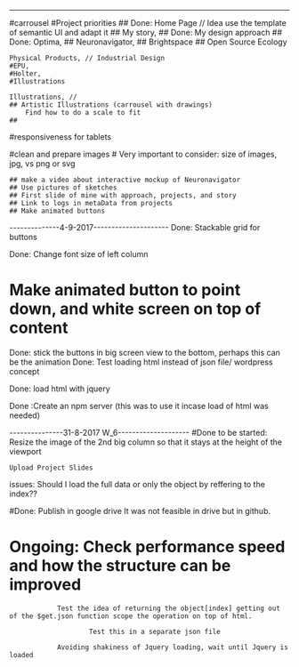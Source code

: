 ------------------------------------------
#carrousel
#Project priorities
	## Done: Home Page // Idea use the template of semantic UI and adapt it
	## My story,
	## Done: My design approach
	## Done: Optima,
	## Neuronavigator,
	## Brightspace
	## Open Source Ecology

	Physical Products, // Industrial Design
	#EPU,
	#Holter,
	#Illustrations

	Illustrations, //
	## Artistic Illustrations (carrousel with drawings)
		Find how to do a scale to fit
	##


#responsiveness for tablets

#clean and prepare images
	# Very important to consider: size of images, jpg, vs png or svg

	## make a video about interactive mockup of Neuronavigator
	## Use pictures of sketches
	## First slide of mine with approach, projects, and story
	## Link to logs in metaData from projects
	## Make animated buttons

--------------4-9-2017---------------------
Done: Stackable grid for buttons

Done: Change font size of left column
# Make animated button to point down, and white screen on top of content
Done: stick the buttons in big screen view to the bottom, perhaps this can be the animation
Done: Test loading html instead of json file/ wordpress concept

Done: load html with jquery

Done :Create an npm server (this was to use it incase load of html was needed)




---------------31-8-2017 W_6--------------------
#Done to be started:
	Resize the image of the 2nd big column so that it stays at the height of the viewport

	Upload Project Slides

issues:
Should I load the full data or only the object by reffering to the index??


#Done: Publish in google drive
		It was not feasible in drive but in github.

# Ongoing: Check performance speed and how the structure can be improved

				Test the idea of returning the object[index] getting out of the $get.json function scope the operation on top of html.

						Test this in a separate json file

				Avoiding shakiness of Jquery loading, wait until Jquery is loaded
